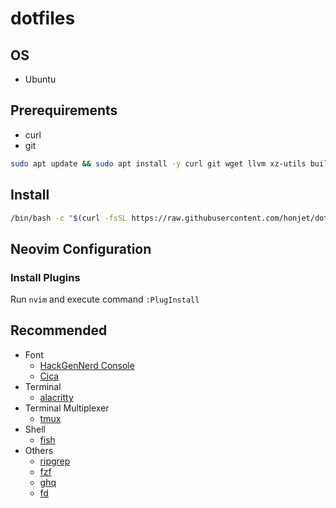 # dotfiles

## OS
* Ubuntu

## Prerequirements
* curl
* git

```sh
sudo apt update && sudo apt install -y curl git wget llvm xz-utils build-essential libssl-dev zlib1g-dev libbz2-dev libreadline-dev libsqlite3-dev libncursesw5-dev tk-dev libxml2-dev libxmlsec1-dev libffi-dev liblzma-dev
```

## Install
```sh
/bin/bash -c "$(curl -fsSL https://raw.githubusercontent.com/honjet/dotfiles/master/setup.sh)"
```

## Neovim Configuration
### Install Plugins
Run `nvim` and execute command `:PlugInstall`

## Recommended
* Font
    * [HackGenNerd Console](https://github.com/yuru7/HackGen)
    * [Cica](https://github.com/miiton/Cica)
* Terminal
    * [alacritty](https://github.com/jwilm/alacritty)
* Terminal Multiplexer
    * [tmux](https://github.com/tmux/tmux)
* Shell
    * [fish](https://github.com/fish-shell/fish-shell)
* Others
    * [ripgrep](https://github.com/BurntSushi/ripgrep)
    * [fzf](https://github.com/junegunn/fzf)
    * [ghq](https://github.com/motemen/ghq)
    * [fd](https://github.com/sharkdp/fd)
